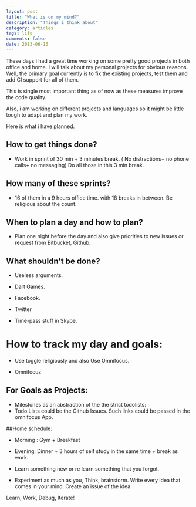```yaml
---
layout: post
title: "What is on my mind?"
description: "Things i think about"
category: articles
tags: life
comments: false
date: 2013-06-16
---
```


These days i had a great time working on some pretty good projects in both office and home. I will talk about my personal projects for obvious reasons.
Well, the primary goal currently is to fix the existing projects, test them and add CI support for all of them.

This is single most important thing as of now as these measures improve the code quality.

Also, i am working on different projects and languages so it might be little tough to adapt and plan  my work.

Here is what i have planned.

## How to get things done?
- Work in sprint of 30 min + 3 minutes break. ( No distractions+ no phone calls+ no messaging) Do all those in this 3 min break.

## How many of these sprints?

- 16 of them in a 9 hours office time. with 18 breaks in between.
Be religious about the count.

## When to plan a day and how to plan?
- Plan one night before the day and also give priorities to new issues or request from Bitbucket, Github.

## What shouldn't be done?

- Useless arguments.

- Dart Games.

- Facebook.

- Twitter

- Time-pass stuff in Skype.


# How to track my day and goals:

- Use toggle religiously and also Use Omnifocus.

- Omnifocus

## For Goals as Projects:

- Milestones as an abstraction of the the strict todolists:
- Todo Lists could be the Github Issues. Such links could be passed in the omnifocus App.


##Home schedule:

- Morning : Gym + Breakfast

- Evening: Dinner + 3 hours of self study in the same time + break as work.

- Learn something new or re learn something that you forgot.

- Experiment as much as you, Think, brainstorm. Write every idea that comes in your mind. Create an issue of the idea.


Learn, Work, Debug, Iterate!






